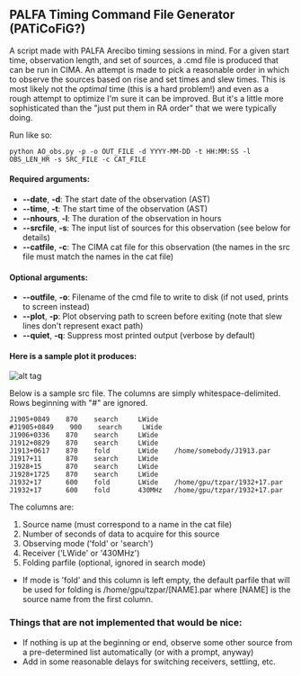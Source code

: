 ## PALFA Timing Command File Generator (PATiCoFiG?)

A script made with PALFA Arecibo timing sessions in mind.  For a given start time, observation length, and set of sources, a .cmd file is produced that can be run in CIMA.  An attempt is made to pick a reasonable order in which to observe the sources based on rise and set times and slew times.  This is most likely not the *optimal* time (this is a hard problem!) and even as a rough attempt to optimize I'm sure it can be improved.  But it's a little more sophisticated than the "just put them in RA order" that we were typically doing.

Run like so:
```
python AO_obs.py -p -o OUT_FILE -d YYYY-MM-DD -t HH:MM:SS -l OBS_LEN_HR -s SRC_FILE -c CAT_FILE
```

#### Required arguments:
* **--date**, **-d**: The start date of the observation (AST)
* **--time**, **-t**: The start time of the observation (AST)
* **--nhours**, **-l**: The duration of the observation in hours
* **--srcfile**, **-s**: The input list of sources for this observation (see below for details)
* **--catfile**, **-c**: The CIMA cat file for this observation (the names in the src file must match the names in the cat file)

#### Optional arguments:
* **--outfile**, **-o**: Filename of the cmd file to write to disk (if not used, prints to screen instead)
* **--plot**, **-p**: Plot observing path to screen before exiting (note that slew lines don't represent exact path)
* **--quiet**, **-q**: Suppress most printed output (verbose by default)

####  Here is a sample plot it produces:

![alt tag](https://github.com/chitrangpatel/plan-AO-obs/tree/master/plot/obs_path.png "Observation path") 



Below is a sample src file.  The columns are simply whitespace-delimited.  Rows beginning with "#" are ignored.

```
J1905+0849    870    search     LWide
#J1905+0849    900    search     LWide
J1906+0336    870    search     LWide
J1912+0829    870    search     LWide
J1913+0617    870    fold       LWide    /home/somebody/J1913.par
J1917+11      870    search     LWide
J1928+15      870    search     LWide
J1928+1725    870    search     LWide
J1932+17      600    fold       LWide    /home/gpu/tzpar/1932+17.par
J1932+17      600    fold       430MHz   /home/gpu/tzpar/1932+17.par
```

The columns are:

1. Source name (must correspond to a name in the cat file)
2. Number of seconds of data to acquire for this source
3. Observing mode ('fold' or 'search')
4. Receiver ('LWide' or '430MHz')
5. Folding parfile (optional, ignored in search mode)
 * If mode is 'fold' and this column is left empty, the default parfile that will be used for folding is /home/gpu/tzpar/[NAME].par where [NAME] is the source name from the first column.

### Things that are not implemented that would be nice:
* If nothing is up at the beginning or end, observe some other source from a pre-determined list automatically (or with a prompt, anyway)
* Add in some reasonable delays for switching receivers, settling, etc.
